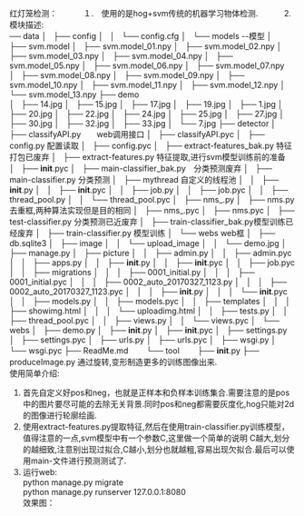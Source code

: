 红灯笼检测：　　
　１.　使用的是hog+svm传统的机器学习物体检测.　　
　2.　模块描述:  
     ── data
│   ├── config
│   │   └── config.cfg
│   └── models  --模型
│       ├── svm.model
│       ├── svm.model_01.npy
│       ├── svm.model_02.npy
│       ├── svm.model_03.npy
│       ├── svm.model_04.npy
│       ├── svm.model_05.npy
│       ├── svm.model_06.npy
│       ├── svm.model_07.npy
│       ├── svm.model_08.npy
│       ├── svm.model_09.npy
│       ├── svm.model_10.npy
│       ├── svm.model_11.npy
│       ├── svm.model_12.npy
│       └── svm.model_13.npy
├── demo  
│   ├── 14.jpg
│   ├── 15.jpg
│   ├── 17.jpg
│   ├── 19.jpg
│   ├── 1.jpg
│   ├── 20.jpg
│   ├── 22.jpg
│   ├── 24.jpg
│   ├── 25.jpg
│   ├── 27.jpg
│   ├── 30.jpg
│   ├── 32.jpg 
│   ├── 33.jpg
│   └── 7.jpg
├── detector 
│   ├── classifyAPI.py　　web调用接口
│   ├── classifyAPI.pyc
│   ├── config.py 配置读取
│   ├── config.pyc 
│   ├── extract-features_bak.py 特征打包已废弃
│   ├── extract-features.py 特征提取,进行svm模型训练前的准备
│   ├── __init__.pyc 
│   ├── main-classifier_bak.py　分类预测废弃 
│   ├── main-classifier.py 分类预测
│   ├── mythread 自定义的线程池
│   │   ├── __init__.py 
│   │   ├── __init__.pyc 
│   │   ├── job.py 
│   │   ├── job.pyc 
│   │   ├── thread_pool.py 
│   │   └── thread_pool.pyc 
│   ├── nms_.py 
│   ├── nms.py 去重框,两种算法实现但是目的相同
│   ├── nms_.pyc 
│   ├── nms.pyc 
│   ├── test-classifier.py 分类预测已近废弃
│   ├── train-classifier_bak.py模型训练已经废弃 
│   ├── train-classifier.py 模型训练
│   └── webs web框
│       ├── db.sqlite3
│       ├── image 
│       │   └── upload_image 
│       │       └── demo.jpg 
│       ├── manage.py
│       ├── picture 
│       │   ├── admin.py 
│       │   ├── admin.pyc 
│       │   ├── apps.py 
│       │   ├── __init__.py 
│       │   ├── __init__.pyc 
│       │   ├── job.pyc 
│       │   ├── migrations 
│       │   │   ├── 0001_initial.py 
│       │   │   ├── 0001_initial.pyc 
│       │   │   ├── 0002_auto_20170327_1123.py 
│       │   │   ├── 0002_auto_20170327_1123.pyc
│       │   │   ├── __init__.py
│       │   │   └── __init__.pyc 
│       │   ├── models.py 
│       │   ├── models.pyc
│       │   ├── templates
│       │   │   ├── showimg.html
│       │   │   └── uploadimg.html
│       │   ├── tests.py 
│       │   ├── thread_pool.pyc 
│       │   ├── views.py 
│       │   └── views.pyc 
│       └── webs 
│           ├── demo.py 
│           ├── __init__.py 
│           ├── __init__.pyc 
│           ├── settings.py
│           ├── settings.pyc
│           ├── urls.py
│           ├── urls.pyc
│           ├── wsgi.py
│           └── wsgi.pyc
├── ReadMe.md　　
└── tool　　
    ├── __init__.py
    ├── produceImage.py 通过旋转,变形制造更多的训练图像出来.  
使用简单介绍:  
   1. 首先自定义好pos和neg，也就是正样本和负样本训练集合.需要注意的是pos中的图片要尽可能的去除无关背景.同时pos和neg都需要灰度化,hog只能对2d
   的图像进行轮廓绘画.
   2. 使用extract-features.py提取特征,然后在使用train-classifier.py训练模型，值得注意的一点,svm模型中有一个参数C,这里做一个简单的说明
   C越大,划分的越细致,注意别出现过拟合,C越小,划分也就越粗,容易出现欠拟合.最后可以使用main-文件进行预测测试了.  
   3. 运行web:  
      python manage.py migrate  
      python manage.py runserver 127.0.0.1:8080  
 效果图：   
 

